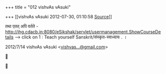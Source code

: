 +++
title = "012 vishvAs vAsuki"

+++
[[vishvAs vAsuki	2012-07-30, 01:10:58 [Source](https://groups.google.com/g/samskrita/c/nqBMzhZvHPE)]]



तथा एतत् अपि वर्तते - <http://ihg.cdacb.in:8080/eSikshak/servlet/usermanagement.ShowCourseDetails> --> click on 1 : Teach yourself Sanskrit/संस्कृत-स्वाध्यायः . ।  
  

2012/7/14 vishvAs vAsuki \<[vishvas...@gmail.com]()\>





